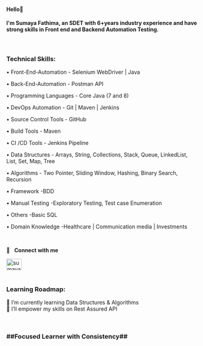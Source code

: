 #### Hello👋

#### I'm Sumaya Fathima, an SDET with 6+years industry experience and have strong skills in Front end and Backend Automation Testing. 

<br>

### Technical Skills: 

• Front-End-Automation - Selenium WebDriver | Java 

• Back-End-Automation - Postman API

• Programming Languages - Core Java (7 and 8)

• DevOps Automation - Git | Maven | Jenkins 

• Source Control Tools - GitHub

• Build Tools - Maven

• CI /CD Tools - Jenkins Pipeline

• Data Structures - Arrays, String, Collections, Stack, Queue, LinkedList, List, Set, Map, Tree

• Algorithms - Two Pointer, Sliding Window, Hashing, Binary Search, Recursion

• Framework -BDD

• Manual Testing -Exploratory Testing, Test case Enumeration

• Others -Basic SQL

• Domain Knowledge -Healthcare | Communication media | Investments

<br>

🔗 &nbsp; **Connect with me**
<p align="left">
<a href="[https://linkedin.com/in/gautamkrishnar](https://www.linkedin.com/in/sumaya-fathima-sdet)" target="blank"><img align="center" src="https://raw.githubusercontent.com/rahuldkjain/github-profile-readme-generator/master/src/images/icons/Social/linked-in-alt.svg" alt="sumayafathima" height="30" width="40" /></a>
 
<br>
<br>
 
 ### Learning Roadmap: 
  
  🌱 I’m currently learning Data Structures & Algorithms <br>
  🌱 I’ll empower my skills on Rest Assured API

 <br>
 
### ##Focused Learner with Consistency##


 
 

